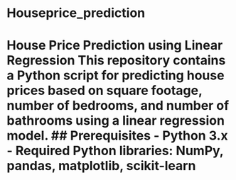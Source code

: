 # Houseprice_prediction
# House Price Prediction using Linear Regression  This repository contains a Python script for predicting house prices based on square footage, number of bedrooms, and number of bathrooms using a linear regression model.      ## Prerequisites  - Python 3.x - Required Python libraries: NumPy, pandas, matplotlib, scikit-learn  
